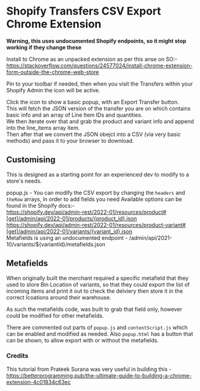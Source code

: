 # Shopify Transfers CSV Export Chrome Extension

**Warning, this uses undocumented Shopify endpoints, so it might stop working if they change these**

Install to Chrome as an unpacked extension as per this anse on SO:-
https://stackoverflow.com/questions/24577024/install-chrome-extension-form-outside-the-chrome-web-store

Pin to your toolbar if needed, then when you visit the Transfers within your Shopify Admin the icon will be active.

Click the icon to show a basic popup, with an Export Transfer button.  
This will fetch the JSON version of the transfer you are on which contains basic info and an array of Line Item IDs and quantities.  
We then iterate over that and grab the product and variant info and append into the line_items array item.  
Then after that we convert the JSON obejct into a CSV (via very basic methods) and pass it to your browser to download.

## Customising

This is designed as a starting point for an experienced dev to modify to a store's needs.

popup.js - You can modify the CSV export by changing the `headers` and `theRow` arrays, in order to add fields you need
Available options can be found in the Shopify docs:-   
https://shopify.dev/api/admin-rest/2022-01/resources/product#[get]/admin/api/2022-01/products/{product_id}.json   
https://shopify.dev/api/admin-rest/2022-01/resources/product-variant#[get]/admin/api/2022-01/variants/{variant_id}.json  
Metafields is using an undocumented endpoint - /admin/api/2021-10/variants/${variantId}/metafields.json
 
## Metafields

When originally built the merchant required a specific metafield that they used to store Bin Location of variants, so that they could export the list of incoming items and print it out to check the delviery then store it in the correct lcoations around their warehouse.

As such the metafields code, was built to grab that field only, however could be modified for other metafields.

There are commented out parts of `popup.js` and `contentScript.js` which can be enabled and modified as needed. Also `popup.html` has a button that can be shown, to allow export with or without the metafields.

### Credits

This tutorial from Prateek Surana was very useful in building this - https://betterprogramming.pub/the-ultimate-guide-to-building-a-chrome-extension-4c01834c63ec 